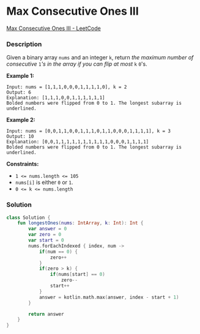 # Max Consecutive Ones III

[Max Consecutive Ones III - LeetCode](https://leetcode.com/problems/max-consecutive-ones-iii/description/?envType=study-plan-v2&envId=leetcode-75)

### Description

Given a binary array `nums` and an integer `k`, return *the maximum number of consecutive* `1`*'s in the array if you can flip at most* `k` `0`'s.

**Example 1:**

```
Input: nums = [1,1,1,0,0,0,1,1,1,1,0], k = 2
Output: 6
Explanation: [1,1,1,0,0,1,1,1,1,1,1]
Bolded numbers were flipped from 0 to 1. The longest subarray is underlined.
```

**Example 2:**

```
Input: nums = [0,0,1,1,0,0,1,1,1,0,1,1,0,0,0,1,1,1,1], k = 3
Output: 10
Explanation: [0,0,1,1,1,1,1,1,1,1,1,1,0,0,0,1,1,1,1]
Bolded numbers were flipped from 0 to 1. The longest subarray is underlined.
```

**Constraints:**

- `1 <= nums.length <= 105`
- `nums[i]` is either `0` or `1`.
- `0 <= k <= nums.length`

### Solution

```kotlin
class Solution {
    fun longestOnes(nums: IntArray, k: Int): Int {
        var answer = 0
        var zero = 0
        var start = 0
        nums.forEachIndexed { index, num ->
            if(num == 0) {
                zero++
            }
            if(zero > k) {
                if(nums[start] == 0)
                    zero--
                start++
            }
            answer = kotlin.math.max(answer, index - start + 1)
        }

        return answer
    }
}
```